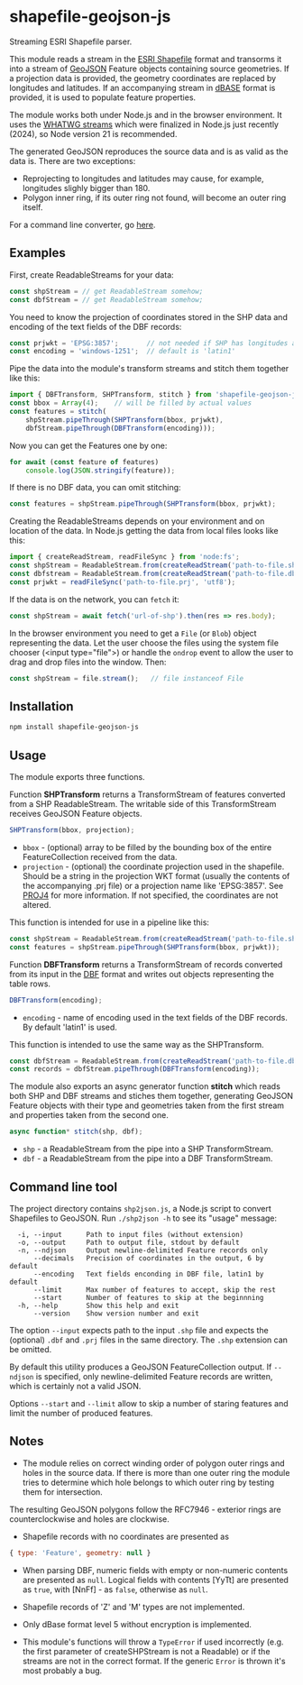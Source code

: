 # shapefile-geojson-js

Streaming ESRI Shapefile parser.

This module reads a stream in the [ESRI Shapefile](https://www.esri.com/content/dam/esrisites/sitecore-archive/Files/Pdfs/library/whitepapers/pdfs/shapefile.pdf)
format and transorms it into a stream of
[GeoJSON](https://datatracker.ietf.org/doc/html/rfc7946) Feature objects
containing source geometries. If a projection data is provided,
the geometry coordinates are replaced by longitudes and latitudes.
If an accompanying stream in [dBASE](https://en.wikipedia.org/wiki/.dbf) format is provided,
it is used to populate feature properties.

The module works both under Node.js and in the browser environment.
It uses the [WHATWG streams](https://developer.mozilla.org/en-US/docs/Web/API/Streams_API)
which were finalized in Node.js just recently (2024), so Node version 21
is recommended.

The generated GeoJSON reproduces the source data and is as valid as the data is.
There are two exceptions:
* Reprojecting to longitudes and latitudes
may cause, for example, longitudes slighly bigger than 180.
* Polygon inner ring, if its outer ring not found, will become
an outer ring itself.

For a command line converter, go [here](#command-line-tool).

## Examples

First, create ReadableStreams for your data:
```js
const shpStream = // get ReadableStream somehow;
const dbfStream = // get ReadableStream somehow;
```
You need to know the projection of coordinates stored in the SHP
data and encoding of the text fields of the DBF records:
```js
const prjwkt = 'EPSG:3857';       // not needed if SHP has longitudes and latitudes
const encoding = 'windows-1251';  // default is 'latin1'
```
Pipe the data into the module's transform streams
and stitch them together like this:
```js
import { DBFTransform, SHPTransform, stitch } from 'shapefile-geojson-js';
const bbox = Array(4);    // will be filled by actual values
const features = stitch(
    shpStream.pipeThrough(SHPTransform(bbox, prjwkt),
    dbfStream.pipeThrough(DBFTransform(encoding)));
```
Now you can get the Features one by one:
```js
for await (const feature of features)
    console.log(JSON.stringify(feature));
```
If there is no DBF data, you can omit stitching:
```js
const features = shpStream.pipeThrough(SHPTransform(bbox, prjwkt);
```

Creating the ReadableStreams depends on your environment and on
location of the data. In Node.js getting the data from local files
looks like this:
```js
import { createReadStream, readFileSync } from 'node:fs';
const shpStream = ReadableStream.from(createReadStream('path-to-file.shp'));
const dbfstream = ReadableStream.from(createReadStream('path-to-file.dbf'));
const prjwkt = readFileSync('path-to-file.prj', 'utf8');
```
If the data is on the network, you can `fetch` it:
```js
const shpStream = await fetch('url-of-shp').then(res => res.body);
```
In the browser environment you need to get a `File` (or `Blob`) object representing
the data. Let the user choose the files using the system file chooser
(\<input type="file"\>) or handle the `ondrop` event to allow the user
to drag and drop files into the window. Then:
```js
const shpStream = file.stream();   // file instanceof File
```

## Installation

```sh
npm install shapefile-geojson-js
```

## Usage

The module exports three functions.

Function  **SHPTransform** returns a TransformStream of features
converted from a SHP ReadableStream. The writable side of this TransformStream
receives GeoJSON Feature objects.
```js
SHPTransform(bbox, projection);
```
* `bbox` - (optional) array to be filled by the bounding box of the entire
FeatureCollection received from the data.
* `projection` - (optional) the coordinate projection used in the shapefile.
Should be a string in the projection WKT format
(usually the contents of the accompanying .prj file)
or a projection name like 'EPSG:3857'.
See [PROJ4](https://github.com/proj4js/proj4js) for more information.
If not specified, the coordinates are not altered.

This function is intended for use in a pipeline like this:
```js
const shpStream = ReadableStream.from(createReadStream('path-to-file.shp'));
const features = shpStream.pipeThrough(SHPTransform(bbox, prjwkt));
```

Function **DBFTransform** returns a TransformStream of records
converted from its input in the [DBF](https://en.wikipedia.org/wiki/.dbf) format
and writes out objects representing the table rows.
```js
DBFTransform(encoding);
```
* `encoding` - name of encoding used in the text fields of the DBF records.
By default 'latin1' is used.

This function is intended to use the same way as the SHPTransform.
```js
const dbfStream = ReadableStream.from(createReadStream('path-to-file.dbf'));
const records = dbfStream.pipeThrough(DBFTransform(encoding));
```

The module also exports an async generator function **stitch**
which reads both SHP and DBF streams and stiches them together,
generating GeoJSON Feature objects with their type and
geometries taken from the first stream and properties
taken from the second one.
```js
async function* stitch(shp, dbf);
```
* `shp` - a ReadableStream from the pipe into a SHP TransformStream.
* `dbf` - a ReadableStream from the pipe into a DBF TransformStream.

## Command line tool

The project directory contains `shp2json.js`, a Node.js script to
convert Shapefiles to GeoJSON. Run `./shp2json -h` to see its
"usage" message:
```
  -i, --input      Path to input files (without extension)
  -o, --output     Path to output file, stdout by default
  -n, --ndjson     Output newline-delimited Feature records only
      --decimals   Precision of coordinates in the output, 6 by default
      --encoding   Text fields enconding in DBF file, latin1 by default
      --limit      Max number of features to accept, skip the rest
      --start      Number of features to skip at the beginnning
  -h, --help       Show this help and exit
      --version    Show version number and exit
```
The option `--input` expects path to the input `.shp` file and expects
the (optional) `.dbf` and `.prj` files in the same directory.
The `.shp` extension can be omitted.

By default this utility produces a GeoJSON
FeatureCollection output. If `--ndjson` is specified, only newline-delimited
Feature records are written, which is certainly not a valid JSON.

Options `--start` and `--limit` allow to skip a number of staring features
and limit the number of produced features.

## Notes

* The module relies on correct winding order of polygon outer rings and holes
in the source data. If there is more than one outer ring
the module tries to determine which hole belongs to which outer ring
by testing them for intersection.

The resulting GeoJSON polygons follow the RFC7946 - exterior rings are
counterclockwise and holes are clockwise.

* Shapefile records with no coordinates are presented as
```js
{ type: 'Feature', geometry: null }
```

* When parsing DBF, numeric fields with empty or non-numeric contents
are presented as `null`. Logical fields with contents [YyTt]
are presented as `true`, with [NnFf] - as `false`, otherwise as `null`.

* Shapefile records of 'Z' and 'M' types are not implemented.

* Only dBase format level 5 without encryption is implemented.

* This module's functions will throw a `TypeError` if used incorrectly
(e.g. the first parameter of createSHPStream is not a Readable)
or if the streams are not in the correct format. If the generic
`Error` is thrown it's most probably a bug.
